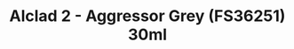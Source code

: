 ---
layout: product
title: "Alclad 2 - Aggressor Grey (FS36251) 30ml"
price: "TBA" 
desc: "N/A"
img_path: "/assets/img/ALCE611.jpg"
brand: "N/A"
available: false
special_offer: false
new: false
soon: false
cat: "040000"
subcat: "040300"
subsubcat: "0N/A"
sifra: "ALCE611"
popular: true
---